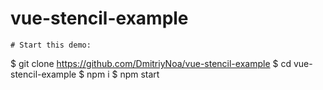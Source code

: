 # vue-stencil-example
```
# Start this demo:
```
$ git clone https://github.com/DmitriyNoa/vue-stencil-example
$ cd vue-stencil-example
$ npm i
$ npm start
```